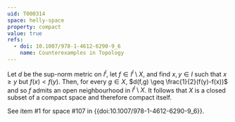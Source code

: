 ```yaml
---
uid: T000314
space: helly-space
property: compact
value: true
refs:
  - doi: 10.1007/978-1-4612-6290-9_6
    name: Counterexamples in Topology
---
```

Let $d$ be the sup-norm metric on $I^I$, let $f\in I^I\setminus X$, and find $x,y\in I$ such that $x\geq y$ but $f(x)< f(y)$. Then, for every $g\in X$, $d(f,g) \geq \frac{1}{2}(f(y)-f(x))$ and so $f$ admits an open neighbourhood in $I^I\setminus X$. It follows that $X$ is a closed subset of a compact space and therefore compact itself.

See item #1 for space #107 in {{doi:10.1007/978-1-4612-6290-9_6}}.
